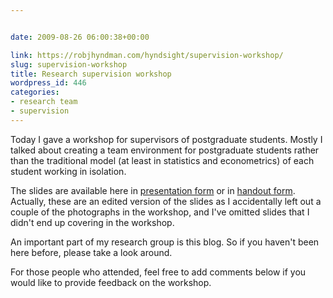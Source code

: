 ```yaml
---


date: 2009-08-26 06:00:38+00:00

link: https://robjhyndman.com/hyndsight/supervision-workshop/
slug: supervision-workshop
title: Research supervision workshop
wordpress_id: 446
categories:
- research team
- supervision
---
```


Today I gave a workshop for supervisors of postgraduate students. Mostly I talked about creating a team environment for postgraduate students rather than the traditional model (at least in statistics and econometrics) of each student working in isolation.

The slides are available here in [presentation form](https://robjhyndman.com/talks/HDR_teams.pdf) or in [handout form](https://robjhyndman.com/talks/HDRworkshop.pdf). Actually, these are an edited version of the slides as I accidentally left out a couple of the photographs in the workshop, and I've omitted slides that I didn't end up covering in the workshop.

An important part of my research group is this blog. So if you haven't been here before, please take a look around.

For those people who attended, feel free to add comments below if you would like to provide feedback on the workshop.
